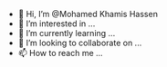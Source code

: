 - 👋 Hi, I’m @Mohamed Khamis Hassen
- 👀 I’m interested in ...
- 🌱 I’m currently learning ...
- 💞️ I’m looking to collaborate on ...
- 📫 How to reach me ...

<!---
Mohamed Khamis Hassen/Mohamed Khamis Hassen is a ✨ special ✨ repository because its `README.md` (this file) appears on your GitHub profile.
You can click the Preview link to take a look at your changes.
--->
